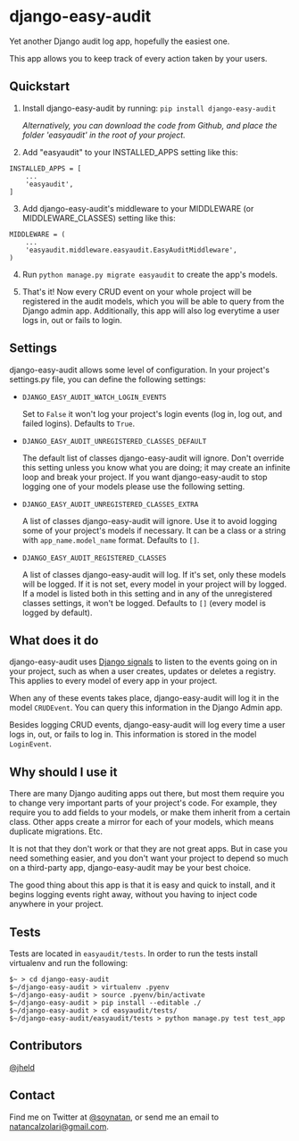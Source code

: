 # django-easy-audit

Yet another Django audit log app, hopefully the easiest one.

This app allows you to keep track of every action taken by your users.

## Quickstart

1. Install django-easy-audit by running: `pip install django-easy-audit`

   *Alternatively, you can download the code from Github,
   and place the folder 'easyaudit' in the root of your project.*

2. Add "easyaudit" to your INSTALLED_APPS setting like this:

  ```
  INSTALLED_APPS = [
      ...
      'easyaudit',
  ]
  ```

3. Add django-easy-audit's middleware to your MIDDLEWARE (or MIDDLEWARE_CLASSES) setting like this:

  ```
  MIDDLEWARE = (
      ...
      'easyaudit.middleware.easyaudit.EasyAuditMiddleware',
  )
  ```

4. Run `python manage.py migrate easyaudit` to create the app's models.

5. That's it! Now every CRUD event on your whole project will be registered in the audit models,
which you will be able to query from the Django admin app. Additionally, this app will also log
everytime a user logs in, out or fails to login.

## Settings

django-easy-audit allows some level of configuration. In your project's settings.py file,
you can define the following settings:

* `DJANGO_EASY_AUDIT_WATCH_LOGIN_EVENTS`

  Set to `False` it won't log your project's login events (log in, log out, and failed logins). Defaults to `True`.

* `DJANGO_EASY_AUDIT_UNREGISTERED_CLASSES_DEFAULT`

  The default list of classes django-easy-audit will ignore. Don't override this setting
  unless you know what you are doing; it may create an infinite loop and break your project.
  If you want django-easy-audit to stop logging one of your models please use the following setting.

* `DJANGO_EASY_AUDIT_UNREGISTERED_CLASSES_EXTRA`

  A list of classes django-easy-audit will ignore. Use it to avoid logging some of your
  project's models if necessary. It can be a class or a string with `app_name.model_name`
  format. Defaults to `[]`.

* `DJANGO_EASY_AUDIT_REGISTERED_CLASSES`

  A list of classes django-easy-audit will log. If it's set, only these models will be logged.
  If it is not set, every model in your project will by logged. If a model is listed both in
  this setting and in any of the unregistered classes settings, it won't be logged. Defaults
  to `[]` (every model is logged by default).

## What does it do

django-easy-audit uses [Django signals](https://docs.djangoproject.com/en/dev/topics/signals/)
to listen to the events going on in your project, such as when a user creates, updates or deletes
a registry. This applies to every model of every app in your project.

When any of these events takes place, django-easy-audit will log it in the model `CRUDEvent`.
You can query this information in the Django Admin app.

Besides logging CRUD events, django-easy-audit will log every time a user logs in, out,
or fails to log in. This information is stored in the model `LoginEvent`.

## Why should I use it

There are many Django auditing apps out there, but most them require you to change very important
parts of your project's code. For example, they require you to add fields to your models, or make
them inherit from a certain class. Other apps create a mirror for each of your models, which means
duplicate migrations. Etc.

It is not that they don't work or that they are not great apps. But in case you need something
easier, and you don't want your project to depend so much on a third-party app, django-easy-audit
may be your best choice.

The good thing about this app is that it is easy and quick to install, and it begins logging
events right away, without you having to inject code anywhere in your project.

## Tests

Tests are located in `easyaudit/tests`. In order to run the tests install virtualenv and run the
following:

```
$~ > cd django-easy-audit
$~/django-easy-audit > virtualenv .pyenv
$~/django-easy-audit > source .pyenv/bin/activate
$~/django-easy-audit > pip install --editable ./
$~/django-easy-audit > cd easyaudit/tests/
$~/django-easy-audit/easyaudit/tests > python manage.py test test_app
```

## Contributors

[@jheld](https://github.com/jheld)

## Contact

Find me on Twitter at [@soynatan](https://twitter.com/soynatan),
or send me an email to [natancalzolari@gmail.com](mailto:natancalzolari@gmail.com).